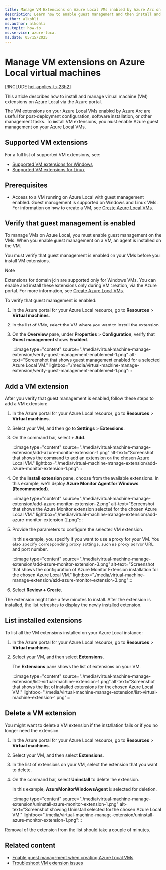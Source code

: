 ```yaml
---
title: Manage VM Extensions on Azure Local VMs enabled by Azure Arc on Azure Local 
description: Learn how to enable guest management and then install and manage extensions on Azure Local VMs via the Azure portal.
author: alkohli
ms.author: alkohli
ms.topic: how-to
ms.service: azure-local
ms.date: 05/15/2025
---
```


# Manage VM extensions on Azure Local virtual machines 

[!INCLUDE [hci-applies-to-23h2](../includes/hci-applies-to-23h2.md)]

This article describes how to install and manage virtual machine (VM) extensions on Azure Local via the Azure portal.

The VM extensions on your Azure Local VMs enabled by Azure Arc are useful for post-deployment configuration, software installation, or other management tasks. To install VM extensions, you must enable Azure guest management on your Azure Local VMs.

## Supported VM extensions

For a full list of supported VM extensions, see:

- [Supported VM extensions for Windows](/azure/azure-arc/servers/manage-vm-extensions#windows-extensions)
- [Supported VM extensions for Linux](/azure/azure-arc/servers/manage-vm-extensions#linux-extensions)

## Prerequisites

- Access to a VM running on Azure Local with guest management enabled. Guest management is supported on Windows and Linux VMs. For information on how to create a VM, see [Create Azure Local VMs](./create-arc-virtual-machines.md).

## Verify that guest management is enabled

To manage VMs on Azure Local, you must enable guest management on the VMs. When you enable guest management on a VM, an agent is installed on the VM.

You must verify that guest management is enabled on your VMs before you install VM extensions.

> [!NOTE]
> Extensions for domain join are supported only for Windows VMs. You can enable and install these extensions only during VM creation, via the Azure portal. For more information, see [Create Azure Local VMs](./create-arc-virtual-machines.md).

To verify that guest management is enabled:

1. In the Azure portal for your Azure Local resource, go to **Resources** > **Virtual machines**.

1. In the list of VMs, select the VM where you want to install the extension.

1. On the **Overview** pane, under **Properties** > **Configuration**, verify that **Guest management** shows **Enabled**.

   :::image type="content" source="./media/virtual-machine-manage-extension/verify-guest-management-enablement-1.png" alt-text="Screenshot that shows guest management enabled for a selected Azure Local VM." lightbox="./media/virtual-machine-manage-extension/verify-guest-management-enablement-1.png":::

## Add a VM extension

After you verify that guest management is enabled, follow these steps to add a VM extension:

1. In the Azure portal for your Azure Local resource, go to **Resources** > **Virtual machines**.

1. Select your VM, and then go to **Settings** > **Extensions**.

1. On the command bar, select **+ Add**.

    :::image type="content" source="./media/virtual-machine-manage-extension/add-azure-monitor-extension-1.png" alt-text="Screenshot that shows the command to add an extension on the chosen Azure Local VM." lightbox="./media/virtual-machine-manage-extension/add-azure-monitor-extension-1.png":::

1. On the **Install extension** pane, choose from the available extensions. In this example, we'll deploy **Azure Monitor Agent for Windows (Recommended)**.

    :::image type="content" source="./media/virtual-machine-manage-extension/add-azure-monitor-extension-2.png" alt-text="Screenshot that shows the Azure Monitor extension selected for the chosen Azure Local VM." lightbox="./media/virtual-machine-manage-extension/add-azure-monitor-extension-2.png":::

1. Provide the parameters to configure the selected VM extension.

    In this example, you specify if you want to use a proxy for your VM. You also specify corresponding proxy settings, such as proxy server URL and port number.

    :::image type="content" source="./media/virtual-machine-manage-extension/add-azure-monitor-extension-3.png" alt-text="Screenshot that shows the configuration of Azure Monitor Extension installation for the chosen Azure Local VM." lightbox="./media/virtual-machine-manage-extension/add-azure-monitor-extension-3.png":::

1. Select **Review + Create**.

The extension might take a few minutes to install. After the extension is installed, the list refreshes to display the newly installed extension.

## List installed extensions

To list all the VM extensions installed on your Azure Local instance:

1. In the Azure portal for your Azure Local resource, go to **Resources** > **Virtual machines**.

1. Select your VM, and then select **Extensions**.

    The **Extensions** pane shows the list of extensions on your VM.

    :::image type="content" source="./media/virtual-machine-manage-extension/list-virtual-machine-extension-1.png" alt-text="Screenshot that shows the list of installed extensions for the chosen Azure Local VM." lightbox="./media/virtual-machine-manage-extension/list-virtual-machine-extension-1.png":::

## Delete a VM extension

You might want to delete a VM extension if the installation fails or if you no longer need the extension.

1. In the Azure portal for your Azure Local resource, go to **Resources** > **Virtual machines**.

1. Select your VM, and then select **Extensions**.

1. In the list of extensions on your VM, select the extension that you want to delete.

1. On the command bar, select **Uninstall** to delete the extension.

    In this example, **AzureMonitorWindowsAgent** is selected for deletion.

    :::image type="content" source="./media/virtual-machine-manage-extension/uninstall-azure-monitor-extension-1.png" alt-text="Screenshot showing Uninstall selected for the chosen Azure Local VM." lightbox="./media/virtual-machine-manage-extension/uninstall-azure-monitor-extension-1.png":::

Removal of the extension from the list should take a couple of minutes.  

## Related content

- [Enable guest management when creating Azure Local VMs](./create-arc-virtual-machines.md)
- [Troubleshoot VM extension issues](/azure/azure-arc/servers/troubleshoot-vm-extensions)

